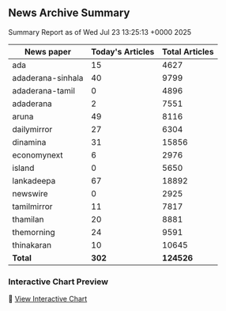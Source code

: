 <!-- @format -->

## News Archive Summary

Summary Report as of Wed Jul 23 13:25:13 +0000 2025

| News paper         | Today's Articles | Total Articles |
|--------------------|------------------|----------------|
| ada               | 15          | 4627        |
| adaderana-sinhala               | 40          | 9799        |
| adaderana-tamil               | 0          | 4896        |
| adaderana               | 2          | 7551        |
| aruna               | 49          | 8116        |
| dailymirror               | 27          | 6304        |
| dinamina               | 31          | 15856        |
| economynext               | 6          | 2976        |
| island               | 0          | 5650        |
| lankadeepa               | 67          | 18892        |
| newswire               | 0          | 2925        |
| tamilmirror               | 11          | 7817        |
| thamilan               | 20          | 8881        |
| themorning               | 24          | 9591        |
| thinakaran               | 10          | 10645        |
| **Total**          | **302**      | **124526** |

### Interactive Chart Preview
🔗 [View Interactive Chart](https://itscharukadeshan.github.io/sl_news_archive_data/news_chart_by_newspaper.html)

